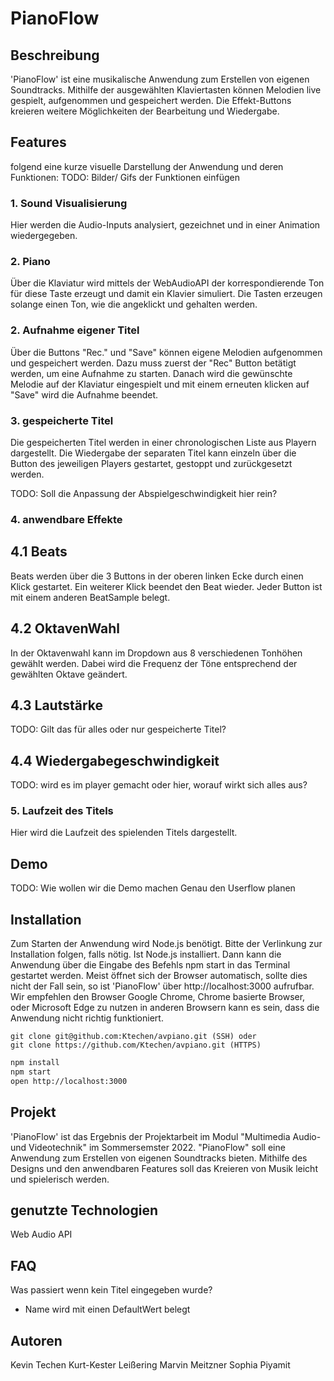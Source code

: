 # **PianoFlow**

## Beschreibung

'PianoFlow' ist eine musikalische Anwendung zum Erstellen von eigenen Soundtracks. Mithilfe der ausgewählten Klaviertasten können Melodien live gespielt, aufgenommen und gespeichert werden. Die Effekt-Buttons kreieren weitere Möglichkeiten der Bearbeitung und Wiedergabe.

## **Features**

folgend eine kurze visuelle Darstellung der Anwendung und deren Funktionen:
TODO: Bilder/ Gifs der Funktionen einfügen

### 1. Sound Visualisierung
Hier werden die Audio-Inputs analysiert, gezeichnet und in einer Animation wiedergegeben.
### 2. Piano
Über die Klaviatur wird mittels der WebAudioAPI der korrespondierende Ton für diese Taste erzeugt und damit ein Klavier simuliert.
Die Tasten erzeugen solange einen Ton, wie die angeklickt und gehalten werden.
### 2. Aufnahme eigener Titel
Über die Buttons "Rec." und "Save" können eigene Melodien aufgenommen und gespeichert werden.
Dazu muss zuerst der "Rec" Button betätigt werden, um eine Aufnahme zu starten.
Danach wird die gewünschte Melodie auf der Klaviatur eingespielt und mit einem erneuten klicken auf "Save" wird die Aufnahme beendet.

### 3. gespeicherte Titel
Die gespeicherten Titel werden in einer chronologischen Liste aus Playern dargestellt.
Die Wiedergabe der separaten Titel kann einzeln über die Button des jeweiligen Players gestartet, gestoppt und zurückgesetzt werden.

TODO: Soll die Anpassung der Abspielgeschwindigkeit hier rein?

### 4. anwendbare Effekte

## 4.1 Beats
Beats werden über die 3 Buttons in der oberen linken Ecke durch einen Klick gestartet.
Ein weiterer Klick beendet den Beat wieder. Jeder Button ist mit einem anderen BeatSample belegt.
## 4.2 OktavenWahl 
In der Oktavenwahl kann im Dropdown aus 8 verschiedenen Tonhöhen gewählt werden. 
Dabei wird die Frequenz der Töne entsprechend der gewählten Oktave geändert.
## 4.3 Lautstärke
TODO: Gilt das für alles oder nur gespeicherte Titel?
## 4.4 Wiedergabegeschwindigkeit 
TODO: wird es im player gemacht oder hier, worauf wirkt sich alles aus?
### 5. Laufzeit des Titels
Hier wird die Laufzeit des spielenden Titels dargestellt.
## Demo

TODO: Wie wollen wir die Demo machen
Genau den Userflow planen

## Installation
Zum Starten der Anwendung wird Node.js benötigt. Bitte der Verlinkung zur Installation folgen, falls nötig. Ist Node.js installiert. Dann kann die Anwendung über die Eingabe des Befehls npm start in das Terminal gestartet werden. Meist öffnet sich der Browser automatisch, sollte dies nicht der Fall sein, so ist 'PianoFlow' über http://localhost:3000 aufrufbar.
Wir empfehlen den Browser Google Chrome, Chrome basierte Browser, oder Microsoft Edge zu nutzen in anderen Browsern kann es sein, dass die Anwendung nicht richtig funktioniert.

```links
git clone git@github.com:Ktechen/avpiano.git (SSH) oder
git clone https://github.com/Ktechen/avpiano.git (HTTPS)
```

```bash
npm install
npm start
open http://localhost:3000
```

## Projekt
'PianoFlow' ist das Ergebnis der Projektarbeit im Modul "Multimedia Audio- und Videotechnik" im Sommersemster 2022. "PianoFlow" soll eine Anwendung zum Erstellen von eigenen Soundtracks bieten. Mithilfe des Designs und den anwendbaren Features soll das Kreieren von Musik leicht und spielerisch werden.


## genutzte Technologien
Web Audio API

## FAQ
Was passiert wenn kein Titel eingegeben wurde?
- Name wird mit einen DefaultWert belegt

## Autoren
Kevin Techen
Kurt-Kester Leißering
Marvin Meitzner
Sophia Piyamit
